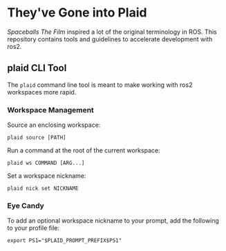 
They've Gone into Plaid
=======================

_Spaceballs The Film_ inspired a lot of the original
terminology in ROS. This repository contains tools and guidelines to accelerate development with ros2.

## plaid CLI Tool

The `plaid` command line tool is meant to make working with ros2 workspaces more rapid.

### Workspace Management

Source an enclosing workspace:
```
plaid source [PATH]
```

Run a command at the root of the current workspace:
```
plaid ws COMMAND [ARG...]
```

Set a workspace nickname:
```
plaid nick set NICKNAME
```

### Eye Candy

To add an optional workspace nickname to your prompt, add the following to your profile file:

```
export PS1="$PLAID_PROMPT_PREFIX$PS1"
```
